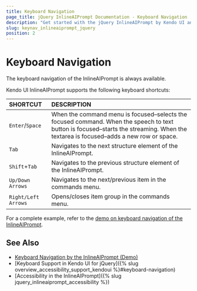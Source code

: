 ```yaml
---
title: Keyboard Navigation
page_title: jQuery InlineAIPrompt Documentation - Keyboard Navigation
description: "Get started with the jQuery InlineAIPrompt by Kendo UI and learn about the accessibility support it provides through its keyboard navigation functionality."
slug: keynav_inlineaiprompt_jquery
position: 2
---
```


# Keyboard Navigation

The keyboard navigation of the InlineAIPrompt is always available.

Kendo UI InlineAIPrompt supports the following keyboard shortcuts:

| SHORTCUT						| DESCRIPTION				                                                        |
|:---                 |:---                                                                                |
| `Enter`/`Space`     | When the command menu is focused–selects the focused command. When the speech to text button is focused–starts the streaming. When the textarea is focused–adds a new row or space.|
| `Tab`               | Navigates to the next structure element of the InlineAIPrompt.|
| `Shift`+`Tab`       | Navigates to the previous structure element of the InlineAIPrompt.|
| `Up/Down Arrows`       | Navigates to the next/previous item in the commands menu.|
| `Right/Left Arrows`       | Opens/closes item group in the commands menu.|

For a complete example, refer to the [demo on keyboard navigation of the InlineAIPrompt](https://demos.telerik.com/kendo-ui/inlineaiprompt/keyboard-navigation).

## See Also

* [Keyboard Navigation by the InlineAIPrompt (Demo)](https://demos.telerik.com/kendo-ui/inlineaiprompt/keyboard-navigation)
* [Keyboard Support in Kendo UI for jQuery]({% slug overview_accessibility_support_kendoui %}#keyboard-navigation)
* [Accessibility in the InlineAIPrompt]({% slug jquery_inlineaiprompt_accessibility %})

